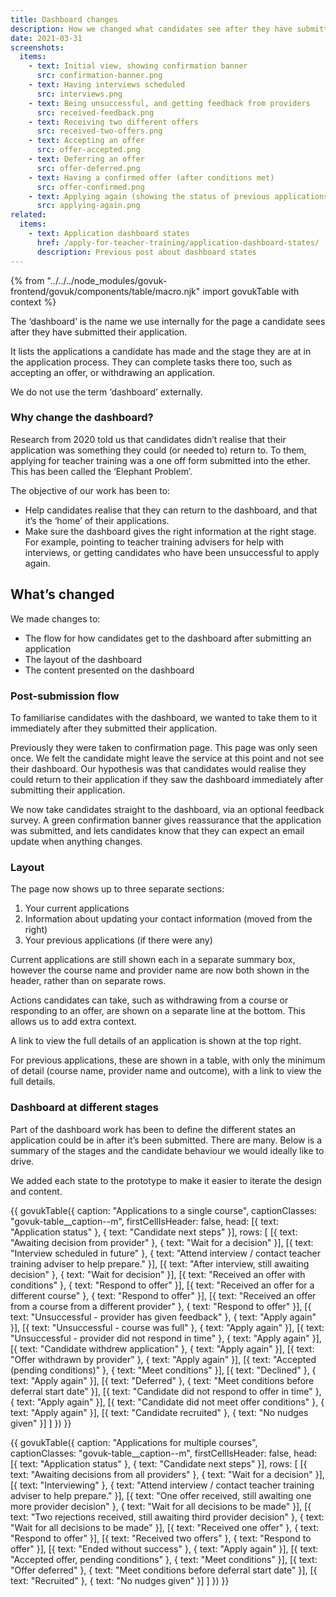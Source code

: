 ```yaml
---
title: Dashboard changes
description: How we changed what candidates see after they have submitted their application
date: 2021-03-31
screenshots:
  items:
    - text: Initial view, showing confirmation banner
      src: confirmation-banner.png
    - text: Having interviews scheduled
      src: interviews.png
    - text: Being unsuccessful, and getting feedback from providers
      src: received-feedback.png
    - text: Receiving two different offers
      src: received-two-offers.png
    - text: Accepting an offer
      src: offer-accepted.png
    - text: Deferring an offer
      src: offer-deferred.png
    - text: Having a confirmed offer (after conditions met)
      src: offer-confirmed.png
    - text: Applying again (showing the status of previous applications)
      src: applying-again.png
related:
  items:
    - text: Application dashboard states
      href: /apply-for-teacher-training/application-dashboard-states/
      description: Previous post about dashboard states
---
```


{% from "../../../node_modules/govuk-frontend/govuk/components/table/macro.njk" import govukTable with context %}

The ‘dashboard’ is the name we use internally for the page a candidate sees after they have submitted their application.

It lists the applications a candidate has made and the stage they are at in the application process. They can complete tasks there too, such as accepting an offer, or withdrawing an application.

We do not use the term ‘dashboard’ externally.

### Why change the dashboard?

Research from 2020 told us that candidates didn’t realise that their application was something they could (or needed to) return to. To them, applying for teacher training was a one off form submitted into the ether. This has been called the ‘Elephant Problem’.

The objective of our work has been to:

* Help candidates realise that they can return to the dashboard, and that it’s the ‘home’ of their applications.
* Make sure the dashboard gives the right information at the right stage. For example, pointing to teacher training advisers for help with interviews, or getting candidates who have been unsuccessful to apply again.

## What’s changed

We made changes to:

* The flow for how candidates get to the dashboard after submitting an application
* The layout of the dashboard
* The content presented on the dashboard

### Post-submission flow

To familiarise candidates with the dashboard, we wanted to take them to it immediately after they submitted their application.

Previously they were taken to confirmation page. This page was only seen once. We felt the candidate might leave the service at this point and not see their dashboard. Our hypothesis was that candidates would realise they could return to their application if they saw the dashboard immediately after submitting their application.

We now take candidates straight to the dashboard, via an optional feedback survey. A green confirmation banner gives reassurance that the application was submitted, and lets candidates know that they can expect an email update when anything changes.

### Layout

The page now shows up to three separate sections:

1. Your current applications
2. Information about updating your contact information (moved from the right)
3. Your previous applications (if there were any)

Current applications are still shown each in a separate summary box, however the course name and provider name are now both shown in the header, rather than on separate rows.

Actions candidates can take, such as withdrawing from a course or responding to an offer, are shown on a separate line at the bottom. This allows us to add extra context.

A link to view the full details of an application is shown at the top right.

For previous applications, these are shown in a table, with only the minimum of detail (course name, provider name and outcome), with a link to view the full details.

### Dashboard at different stages

Part of the dashboard work has been to define the different states an application could be in after it’s been submitted. There are many. Below is a summary of the stages and the candidate behaviour we would ideally like to drive.

We added each state to the prototype to make it easier to iterate the design and content.

{{ govukTable({
  caption: "Applications to a single course",
  captionClasses: "govuk-table__caption--m",
  firstCellIsHeader: false,
  head: [{
    text: "Application status"
  }, {
    text: "Candidate next steps"
  }],
  rows: [
    [{
      text: "Awaiting decision from provider"
    }, {
      text: "Wait for a decision"
    }],
    [{
      text: "Interview scheduled in future"
    }, {
      text: "Attend interview / contact teacher training adviser to help prepare."
    }],
    [{
      text: "After interview, still awaiting decision"
    }, {
      text: "Wait for decision"
    }],
    [{
      text: "Received an offer with conditions"
    }, {
      text: "Respond to offer"
    }],
    [{
      text: "Received an offer for a different course"
    }, {
      text: "Respond to offer"
    }],
    [{
      text: "Received an offer from a course from a different provider"
    }, {
      text: "Respond to offer"
    }],
    [{
      text: "Unsuccessful - provider has given feedback"
    }, {
      text: "Apply again"
    }],
    [{
      text: "Unsuccessful - course was full"
    }, {
      text: "Apply again"
    }],
    [{
      text: "Unsuccessful - provider did not respond in time"
    }, {
      text: "Apply again"
    }],
    [{
      text: "Candidate withdrew application"
    }, {
      text: "Apply again"
    }],
    [{
      text: "Offer withdrawn by provider"
    }, {
      text: "Apply again"
    }],
    [{
      text: "Accepted (pending conditions)"
    }, {
      text: "Meet conditions"
    }],
    [{
      text: "Declined"
    }, {
      text: "Apply again"
    }],
    [{
      text: "Deferred"
    }, {
      text: "Meet conditions before deferral start date"
    }],
    [{
      text: "Candidate did not respond to offer in time"
    }, {
      text: "Apply again"
    }],
    [{
      text: "Candidate did not meet offer conditions"
    }, {
      text: "Apply again"
    }],
    [{
      text: "Candidate recruited"
    }, {
      text: "No nudges given"
    }]
  ]
}) }}

{{ govukTable({
  caption: "Applications for multiple courses",
  captionClasses: "govuk-table__caption--m",
  firstCellIsHeader: false,
  head: [{
    text: "Application status"
  }, {
    text: "Candidate next steps"
  }],
  rows: [
    [{
      text: "Awaiting decisions from all providers"
    }, {
      text: "Wait for a decision"
    }],
    [{
      text: "Interviewing"
    }, {
      text: "Attend interview / contact teacher training adviser to help prepare."
    }],
    [{
      text: "One offer received, still awaiting one more provider decision"
    }, {
      text: "Wait for all decisions to be made"
    }],
    [{
      text: "Two rejections received, still awaiting third provider decision"
    }, {
      text: "Wait for all decisions to be made"
    }],
    [{
      text: "Received one offer"
    }, {
      text: "Respond to offer"
    }],
    [{
      text: "Received two offers"
    }, {
      text: "Respond to offer"
    }],
    [{
      text: "Ended without success"
    }, {
      text: "Apply again"
    }],
    [{
      text: "Accepted offer, pending conditions"
    }, {
      text: "Meet conditions"
    }],
    [{
      text: "Offer deferred"
    }, {
      text: "Meet conditions before deferral start date"
    }],
    [{
      text: "Recruited"
    }, {
      text: "No nudges given"
    }]
  ]
}) }}
